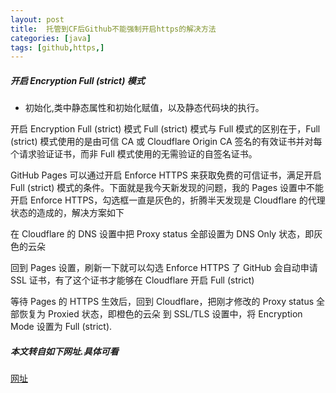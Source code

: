 ```yaml
---
layout: post
title:  托管到CF后Github不能强制开启https的解决方法
categories: [java]
tags: [github,https,]
---
```


##### 开启 Encryption Full (strict) 模式
- 初始化,类中静态属性和初始化赋值，以及静态代码块的执行。
<!--more-->


开启 Encryption Full (strict) 模式
Full (strict) 模式与 Full 模式的区别在于，Full (strict) 模式使用的是由可信 CA 或 Cloudflare Origin CA 签名的有效证书并对每个请求验证证书，而非 Full 模式使用的无需验证的自签名证书。

GitHub Pages 可以通过开启 Enforce HTTPS 来获取免费的可信证书，满足开启 Full (strict) 模式的条件。下面就是我今天新发现的问题，我的 Pages 设置中不能开启 Enforce HTTPS，勾选框一直是灰色的，折腾半天发现是 Cloudflare 的代理状态的造成的，解决方案如下

在 Cloudflare 的 DNS 设置中把 Proxy status 全部设置为 DNS Only 状态，即灰色的云朵


回到 Pages 设置，刷新一下就可以勾选 Enforce HTTPS 了
GitHub 会自动申请 SSL 证书，有了这个证书才能够在 Cloudflare 开启 Full (strict)

等待 Pages 的 HTTPS 生效后，回到 Cloudflare，把刚才修改的 Proxy status 全部恢复为 Proxied 状态，即橙色的云朵
到 SSL/TLS 设置中，将 Encryption Mode 设置为 Full (strict).

##### 本文转自如下网址.具体可看

[网址](https://siriusq.top/github-pages-%E5%90%AF%E7%94%A8-cloudflare-%E5%8A%A0%E9%80%9F%E5%8F%8A-https.html)



